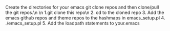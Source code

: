 Create the directories for your emacs git clone repos and then clone/pull the git repos.\n
\n
1.git clone this repo\n
2. cd to the cloned repo
3. Add the emacs github repos and theme repos to the hashmaps in emacs_setup.pl
4. ./emacs_setup.pl
5. Add the loadpath statements to your.emacs

